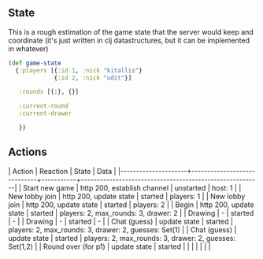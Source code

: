 ## State

This is a rough estimation of the game state that the server would keep and coordinate (it's just written in clj datastructures, but it can be implemented in whatever)

```clojure
(def game-state
  {:players [{:id 1, :nick "kitallis"}
             {:id 2, :nick "udit"}]

   :rounds [{:}, {}]

   :current-round
   :current-drawer

   })
```

## Actions

| Action              | Reaction                    | State     | Data                                                    |
|---------------------+-----------------------------+-----------+---------------------------------------------------------|
| Start new game      | http 200, establish channel | unstarted | host: 1                                                 |
| New lobby join      | http 200, update state      | started   | players: 1                                              |
| New lobby join      | http 200, update state      | started   | players: 2                                              |
| Begin               | http 200, update state      | started   | players: 2, max_rounds: 3, drawer: 2                    |
| Drawing             | -                           | started   | -                                                       |
| Drawing             | -                           | started   | -                                                       |
| Chat (guess)        | update state                | started   | players: 2, max_rounds: 3, drawer: 2, guesses: Set(1)   |
| Chat (guess)        | update state                | started   | players: 2, max_rounds: 3, drawer: 2, guesses: Set(1,2) |
| Round over (for p1) | update state                | started   |                                                         |
|                     |                             |           |                                                         |
